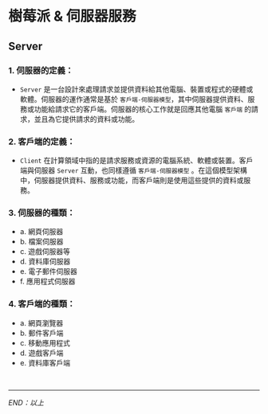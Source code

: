 # 樹莓派 & 伺服器服務

## Server

### 1. **伺服器的定義：**

   - `Server` 是一台設計來處理請求並提供資料給其他電腦、裝置或程式的硬體或軟體。伺服器的運作通常是基於 `客戶端-伺服器模型`，其中伺服器提供資料、服務或功能給請求它的客戶端。伺服器的核心工作就是回應其他電腦 `客戶端` 的請求，並且為它提供請求的資料或功能。
### 2. **客戶端的定義：**

   - `Client` 在計算領域中指的是請求服務或資源的電腦系統、軟體或裝置。客戶端與伺服器 `Server` 互動，也同樣遵循 `客戶端-伺服器模型` 。在這個模型架構中，伺服器提供資料、服務或功能，而客戶端則是使用這些提供的資料或服務。
### 3. **伺服器的種類：**

   - a. 網頁伺服器
   - b. 檔案伺服器
   - c. 遊戲伺服器等
   - d. 資料庫伺服器
   - e. 電子郵件伺服器
   - f. 應用程式伺服器
### 4. **客戶端的種類：**

   - a. 網頁瀏覽器
   - b. 郵件客戶端
   - c. 移動應用程式
   - d. 遊戲客戶端
   - e. 資料庫客戶端

</br>

---

_END：以上_
